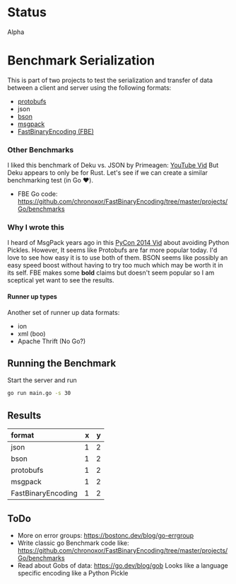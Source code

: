 # Status
Alpha

# Benchmark Serialization
This is part of two projects to test the serialization and transfer
of data between a client and server using the following formats:

 - [protobufs](https://developers.google.com/protocol-buffers/)
 - json
 - [bson](https://bsonspec.org/)
 - [msgpack](https://msgpack.org/)
 - [FastBinaryEncoding (FBE)](https://github.com/chronoxor/FastBinaryEncoding)

### Other Benchmarks
I liked this benchmark of Deku vs. JSON by Primeagen: [YouTube Vid](https://www.youtube.com/watch?v=MuCK81q1edU)
But Deku appears to only be for Rust. 
Let's see if we can create a similar benchmarking test (in Go :heart:).

 - FBE Go code: https://github.com/chronoxor/FastBinaryEncoding/tree/master/projects/Go/benchmarks

### Why I wrote this
I heard of MsgPack years ago in this [PyCon 2014 Vid](https://www.youtube.com/watch?v=7KnfGDajDQw) about avoiding Python Pickles.
However, It seems like Protobufs are far more popular today. 
I'd love to see how easy it is to use both of them. 
BSON seems like possibly an easy speed boost without having to try too much which may be worth it in its self.
FBE makes some __bold__ claims but doesn't seem popular so I am sceptical yet want to see the results.

#### Runner up types
Another set of runner up data formats:
 - ion
 - xml (boo)
 - Apache Thrift (No Go?)

## Running the Benchmark
Start the server and run
```bash
go run main.go -s 30
```

## Results

|format | x | y
|:---|---:|---:|
|json | 1 | 2|
|bson | 1 | 2|
|protobufs| 1 | 2|
|msgpack| 1 | 2|
|FastBinaryEncoding| 1 | 2|


## ToDo
 - More on error groups: https://bostonc.dev/blog/go-errgroup
 - Write classic go Benchmark code like: https://github.com/chronoxor/FastBinaryEncoding/tree/master/projects/Go/benchmarks
 - Read about Gobs of data: https://go.dev/blog/gob Looks like a language specific encoding like a Python Pickle
